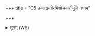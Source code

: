 +++
title = "05 उन्माद्यन्तीरभिशोचयन्तीर्मुनिं नग्नम्"

+++
<details><summary>मूलम् (WS)</summary>

उन्माद्यन्तीरभिशोचयन्तीर्मुनिं नग्नं कृण्वतीर्मोघहासिनम्  
अप्सरसो रघटो याश्चरन्ति गन्धर्वपत्नीरजशृङ्ग्याशये ॥ ५ ॥
</details>